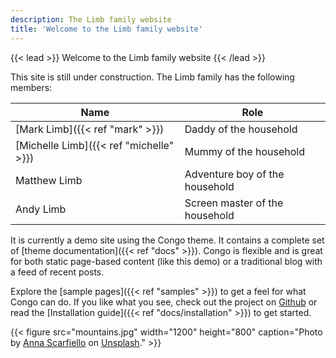 ```yaml
---
description: The Limb family website
title: 'Welcome to the Limb family website'
---
```


{{< lead >}}
Welcome to the Limb family website
{{< /lead >}}

This site is still under construction. The Limb family has the following members:

| Name                                       | Role                           |
| ------------------------------------------ | ------------------------------ |
| [Mark Limb]({{< ref "mark" >}})            | Daddy of the household         |
| [Michelle Limb]({{< ref "michelle" >}})    | Mummy of the household         |
| Matthew Limb                               | Adventure boy of the household |
| Andy Limb                                  | Screen master of the household |

It is currently a demo site using the Congo theme. It contains a complete set of [theme documentation]({{< ref "docs" >}}). Congo is flexible and is great for both static page-based content (like this demo) or a traditional blog with a feed of recent posts.

Explore the [sample pages]({{< ref "samples" >}}) to get a feel for what Congo can do. If you like what you see, check out the project on [Github](https://github.com/jpanther/congo) or read the [Installation guide]({{< ref "docs/installation" >}}) to get started.

{{< figure src="mountains.jpg" width="1200" height="800" caption="Photo by [Anna Scarfiello](https://unsplash.com/@little_anne?utm_source=unsplash&utm_medium=referral&utm_content=creditCopyText) on [Unsplash](https://unsplash.com/?utm_source=unsplash&utm_medium=referral&utm_content=creditCopyText)." >}}
